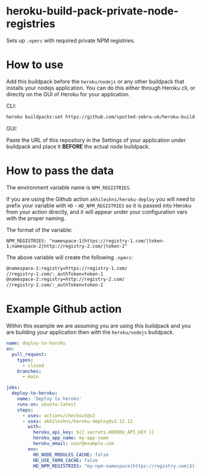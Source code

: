 # heroku-build-pack-private-node-registries

Sets up `.npmrc` with required private NPM registries.

# How to use

Add this buildpack before the `heroku/nodejs` or any other buildpack that installs your nodejs application.
You can do this either through Heroku cli, or directly on the GUI of Heroku for your application.

CLI:
```bash
heroku buildpacks:set https://github.com/spotted-zebra-uk/heroku-build-pack-private-node-registries -a my-app
```

GUI:

Paste the URL of this repository in the Settings of your application under buildpack and place it **BEFORE** the actual node buildpack.

# How to pass the data

The environment variable name is `NPM_REGISTRIES`.

If you are using the Github action `akhileshns/heroku-deploy` you will need to prefix your variable with `HD` - `HD_NPM_REGISTRIES` so it is passed into Heroku from your action directly, and it will appear under your configuration vars with the proper naming.

The format of the variable:

```
NPM_REGISTRIES: "namespace-1|https://registry-1.com/|token-1;namespace-2|http://registry-2.com/|token-2"
```

The above variable will create the following `.npmrc`:

```bash
@namespace-1:registry=https://registry-1.com/
//registry-1.com/:_authToken=token-1
@namespace-2:registry=http://registry-2.com/
//registry-2.com/:_authToken=token-2
```

# Example Github action

Within this example we are assuming you are using this buildpack and you are building your application then with the `heroku/nodejs` buildpack.

```yaml
name: deploy-to-heroku
on:
  pull_request:
    types:
      - closed
    branches:
      - main

jobs:
  deploy-to-heroku:
    name: 'Deploy to heroku'
    runs-on: ubuntu-latest
    steps:
      - uses: actions/checkout@v2
      - uses: akhileshns/heroku-deploy@v3.12.12
        with:
          heroku_api_key: ${{ secrets.HEROKU_API_KEY }}
          heroku_app_name: my-app-name
          heroku_email: user@example.com
        env:
          HD_NODE_MODULES_CACHE: false
          HD_USE_YARN_CACHE: false
          HD_NPM_REGISTRIES: "my-npm-namespace|https://registry.com|${{ secrets.REGISTRY_TOKEN }}"
```